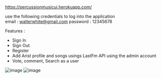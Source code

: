 https://percussionmusicui.herokuapp.com/

use the following credentials to log into the application                                                                                                             
email : walterwhite@gmail.com password : 12345678

Features :
- Sign In
- Sign Out
- Register
- Add Arist profile and songs usings LastFm API using the admin account
- Vote, comment, Search as a user

![image](https://user-images.githubusercontent.com/59998213/139588437-e66fcb9f-3520-4cad-a29d-901555613c56.png)
![image](https://user-images.githubusercontent.com/59998213/139588518-7921665a-9584-48a1-986a-a3a130a5b2db.png)
